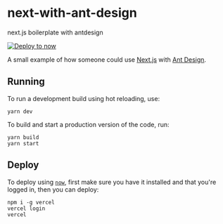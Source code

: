 # next-with-ant-design
next.js boilerplate with antdesign

[![Deploy to now](https://deploy.now.sh/static/button.svg)](https://deploy.now.sh/?repo=https://github.com/jvarness/next-with-bulma)


A small example of how someone could use [Next.js](https://nextjs.org/) with [Ant Design](https://ant.design/).


## Running

To run a development build using hot reloading, use:

```
yarn dev
```

To build and start a production version of the code, run:

```
yarn build
yarn start
```

## Deploy

To deploy using [`now`](https://github.com/zeit/now-cli), first make sure you have it installed and that you're logged in, then you can deploy:

```
npm i -g vercel
vercel login
vercel
```
